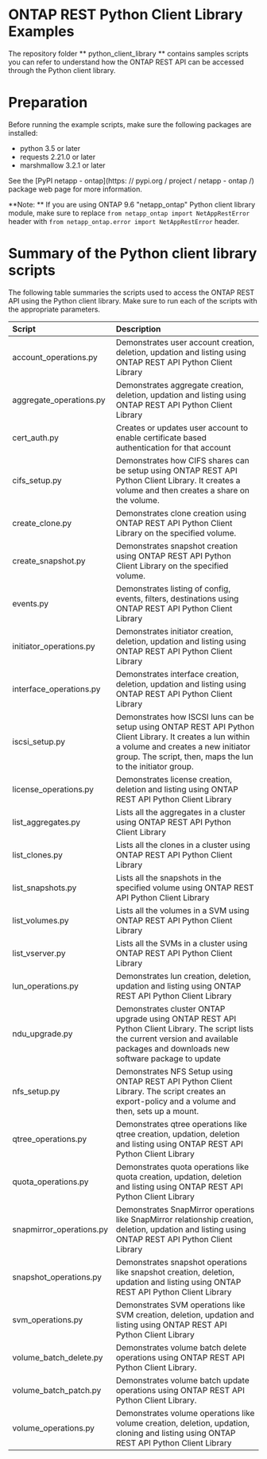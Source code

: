 # ONTAP REST Python Client Library Examples

The repository folder ** python_client_library ** contains samples scripts you can refer to understand how the ONTAP REST API can be accessed through the Python client library.

# Preparation

Before running the example scripts, make sure the following packages are installed:

* python 3.5 or later
* requests 2.21.0 or later
* marshmallow 3.2.1 or later

See the [PyPI netapp - ontap](https: // pypi.org / project / netapp - ontap /) package web page for more information.

**Note: **
If you are using ONTAP 9.6 "netapp_ontap" Python client library module, make sure to replace `from netapp_ontap import NetAppRestError` header with `from netapp_ontap.error import NetAppRestError` header.  


# Summary of the Python client library scripts  

The following table summaries the scripts used to access the ONTAP REST API using the Python client library. Make sure to run each of the scripts with the appropriate parameters.  

| Script                               | Description       |
|:------------------------------------|:-------------|
| account_operations.py    	           | Demonstrates user account creation, deletion, updation and listing using ONTAP REST API Python Client Library    |
| aggregate_operations.py  	           | Demonstrates aggregate creation, deletion, updation and listing using ONTAP REST API Python Client Library     |   
| cert_auth.py                         | Creates or updates user account to enable certificate based authentication for that account     |   
| cifs_setup.py            			   | Demonstrates how CIFS shares can be setup using ONTAP REST API Python Client Library. It creates a volume and then creates a share on the volume. |  
| create_clone.py                      | Demonstrates clone creation using ONTAP REST API Python Client Library on the specified volume.      |  
| create_snapshot.py                   | Demonstrates snapshot creation using ONTAP REST API Python Client Library on the specified volume.       |    
| events.py                 |  Demonstrates listing of config, events, filters, destinations using ONTAP REST API Python Client Library     |
| initiator_operations.py              | Demonstrates initiator creation, deletion, updation and listing using ONTAP REST API Python Client Library      |    
| interface_operations.py              | Demonstrates interface creation, deletion, updation and listing using ONTAP REST API Python Client Library      |    
| iscsi_setup.py           | Demonstrates how ISCSI luns can be setup using ONTAP REST API Python Client Library. It creates a lun within a volume and creates a new initiator group. The script, then, maps the lun to the initiator group.      |    
| license_operations.py                | Demonstrates license creation, deletion and listing using ONTAP REST API Python Client Library      |    
| list_aggregates.py                   | Lists all the aggregates in a cluster using ONTAP REST API Python Client Library      |   
| list_clones.py                       | Lists all the clones in a cluster using ONTAP REST API Python Client Library       |     
| list_snapshots.py                    | Lists all the snapshots in the specified volume using ONTAP REST API Python Client Library      |     
| list_volumes.py                      | Lists all the volumes in a SVM using ONTAP REST API Python Client Library     |   
| list_vserver.py                      | Lists all the SVMs in a cluster using ONTAP REST API Python Client Library      |    
| lun_operations.py                    | Demonstrates lun creation, deletion, updation and listing using ONTAP REST API Python Client Library      |    
| ndu_upgrade.py 		   | Demonstrates cluster ONTAP upgrade using ONTAP REST API Python Client Library. The script lists the current version and available packages and downloads new software package to update     |   
| nfs_setup.py             | Demonstrates NFS Setup using ONTAP REST API Python Client Library. The script creates an export-policy and a volume and then, sets up a mount.      |     
| qtree_operations.py      | Demonstrates qtree operations like qtree creation, updation, deletion and listing using ONTAP REST API Python Client Library      |    
| quota_operations.py      | Demonstrates quota operations like quota creation, updation, deletion and listing using ONTAP REST API Python Client Library      |    
| snapmirror_operations.py | Demonstrates SnapMirror operations like SnapMirror relationship creation, deletion, updation and listing using ONTAP REST API Python Client Library       |     
| snapshot_operations.py   | Demonstrates snapshot operations like snapshot creation, deletion, updation and listing using ONTAP REST API Python Client Library     |
| svm_operations.py        | Demonstrates SVM operations like SVM creation, deletion, updation and listing using ONTAP REST API Python Client Library      |   
| volume_batch_delete.py   | Demonstrates volume batch delete operations using ONTAP REST API Python Client Library.     |   
| volume_batch_patch.py    | Demonstrates volume batch update operations using ONTAP REST API Python Client Library.     |   
| volume_operations.py     | Demonstrates volume operations like volume creation, deletion, updation, cloning and listing using ONTAP REST API Python Client Library      |    

